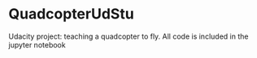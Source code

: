 # QuadcopterUdStu
Udacity project: teaching a quadcopter to fly.
All code is included in the jupyter notebook
